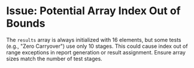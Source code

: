 # Issue: Potential Array Index Out of Bounds

The `results` array is always initialized with 16 elements, but some tests (e.g., "Zero Carryover") use only 10 stages. This could cause index out of range exceptions in report generation or result assignment. Ensure array sizes match the number of test stages.
